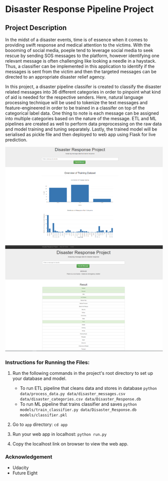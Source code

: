 # Disaster Response Pipeline Project

## Project Description
In the midst of a disaster events, time is of essence when it comes to providing swift response and medical attention to the victims. With the boooming of social media, poeple tend to leverage social media to seek rescue by sending SOS messages to the platform, however identifying one relevant message is often challenging like looking a needle in a haystack. Thus, a classifier can be implemented in this application to identify if the messages is sent from the victim and then the targeted messages can be directed to an appropriate disaster relief agency.

In this project, a disaster pipeline classifer is created to classify the disaster related messages into 36 different categories in order to pinpoint what kind of aid is needed for the respective senders. Here, natural language processing technique will be used to tokenize the text messages and feature-engineered in order to be trained in a classifer on top of the categorical label data. One thing to note is each message can be assigned into multiple categories based on the nature of the message. ETL and ML pipelines are created as well to perform data preprocessing on the raw data and model training and tuning separately. Lastly, the trained model will be serialised as pickle file and then deployed to web app using Flask for live prediction.

![](https://github.com/deeplyneuralicious/Disaster-Response-Classifier/blob/main/Screenshots/WebAppChart.png)

![](https://github.com/deeplyneuralicious/Disaster-Response-Classifier/blob/main/Screenshots/WebAppMessageClassifier.png)

### Instructions for Running the Files:
1. Run the following commands in the project's root directory to set up your database and model.

    - To run ETL pipeline that cleans data and stores in database
        `python data/process_data.py data/disaster_messages.csv data/disaster_categories.csv data/Disaster_Response.db`
    - To run ML pipeline that trains classifier and saves
        `python models/train_classifier.py data/Disaster_Response.db models/classifier.pkl`

2. Go to `app` directory: `cd app`

3. Run your web app in localhost: `python run.py`

4. Copy the localhost link on browser to view the web app.

### Acknowledgement
- Udacity
- Future Eight
